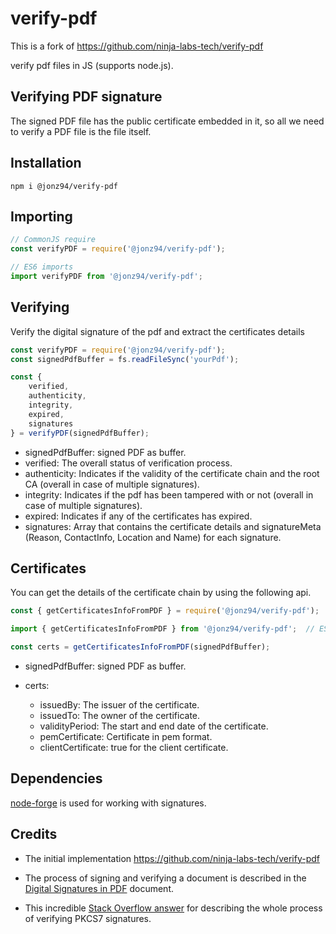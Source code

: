 # verify-pdf

This is a fork of https://github.com/ninja-labs-tech/verify-pdf

verify pdf files in JS (supports node.js).

## Verifying PDF signature

The signed PDF file has the public certificate embedded in it, so all we need to verify a PDF file is the file itself.

## Installation

```
npm i @jonz94/verify-pdf
```

## Importing

```javascript
// CommonJS require
const verifyPDF = require('@jonz94/verify-pdf');

// ES6 imports
import verifyPDF from '@jonz94/verify-pdf';
```

## Verifying

Verify the digital signature of the pdf and extract the certificates details

```javascript
const verifyPDF = require('@jonz94/verify-pdf');
const signedPdfBuffer = fs.readFileSync('yourPdf');

const {
    verified,
    authenticity,
    integrity,
    expired,
    signatures
} = verifyPDF(signedPdfBuffer);
```

* signedPdfBuffer: signed PDF as buffer.
* verified: The overall status of verification process.
* authenticity: Indicates if the validity of the certificate chain and the root CA (overall in case of multiple signatures).
* integrity: Indicates if the pdf has been tampered with or not (overall in case of multiple signatures).
* expired: Indicates if any of the certificates has expired.
* signatures: Array that contains the certificate details and signatureMeta (Reason, ContactInfo, Location and Name) for each signature.

## Certificates

You can get the details of the certificate chain by using the following api.

```javascript
const { getCertificatesInfoFromPDF } = require('@jonz94/verify-pdf');  // require

import { getCertificatesInfoFromPDF } from '@jonz94/verify-pdf';  // ES6
```

```javascript
const certs = getCertificatesInfoFromPDF(signedPdfBuffer);
```

* signedPdfBuffer: signed PDF as buffer.

* certs:

    * issuedBy: The issuer of the certificate.
    * issuedTo: The owner of the certificate.
    * validityPeriod: The start and end date of the certificate.
    * pemCertificate: Certificate in pem format.
    * clientCertificate: true for the client certificate.

## Dependencies

[node-forge](https://github.com/digitalbazaar/forge) is used for working with signatures.

## Credits

* The initial implementation https://github.com/ninja-labs-tech/verify-pdf

* The process of signing and verifying a document is described in the [Digital Signatures in PDF](https://www.adobe.com/devnet-docs/acrobatetk/tools/DigSigDC/Acrobat_DigitalSignatures_in_PDF.pdf) document.
* This incredible [Stack Overflow answer](https://stackoverflow.com/questions/15969733/verify-pkcs7-pem-signature-unpack-data-in-node-js/16148331#16148331) for describing the whole process of verifying PKCS7 signatures.
